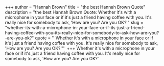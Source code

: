 +++
author = "Hannah Brown"
title = "the best Hannah Brown Quote"
description = "the best Hannah Brown Quote: Whether it's with a microphone in your face or if it's just a friend having coffee with you. It's really nice for somebody to ask, 'How are you? Are you OK?'"
slug = "whether-its-with-a-microphone-in-your-face-or-if-its-just-a-friend-having-coffee-with-you-its-really-nice-for-somebody-to-ask-how-are-you?-are-you-ok?"
quote = '''Whether it's with a microphone in your face or if it's just a friend having coffee with you. It's really nice for somebody to ask, 'How are you? Are you OK?''''
+++
Whether it's with a microphone in your face or if it's just a friend having coffee with you. It's really nice for somebody to ask, 'How are you? Are you OK?'
